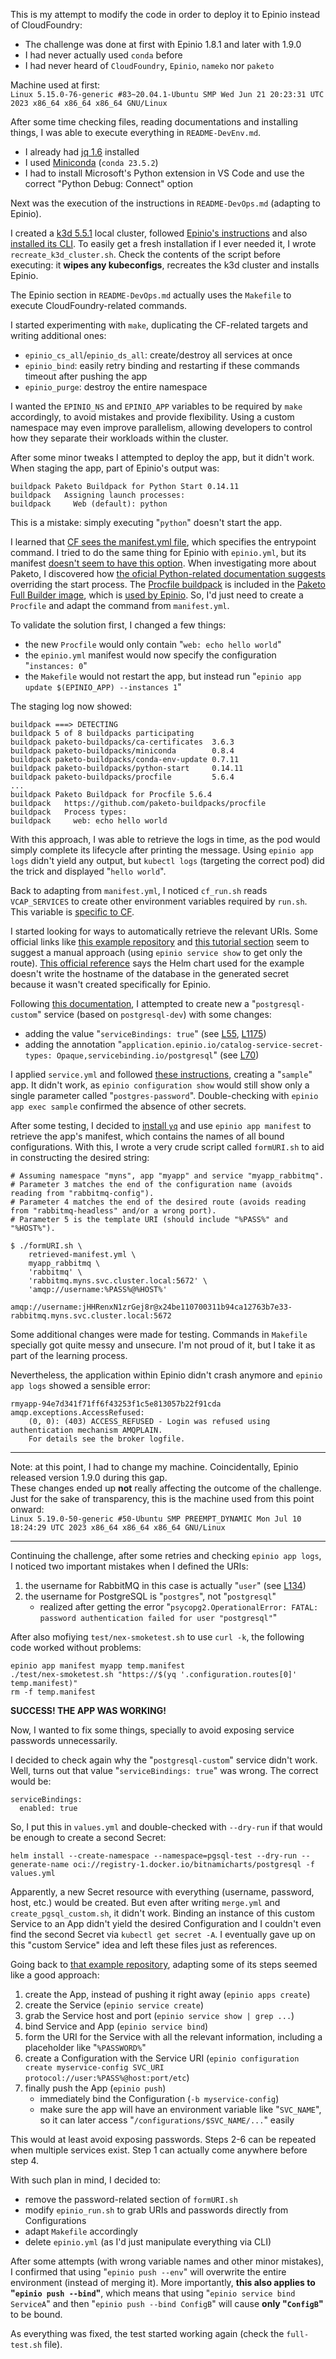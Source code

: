 This is my attempt to modify the code in order to deploy it to Epinio instead of CloudFoundry:
- The challenge was done at first with Epinio 1.8.1 and later with 1.9.0
- I had never actually used `conda` before
- I had never heard of `CloudFoundry`, `Epinio`, `nameko` nor `paketo`

Machine used at first:  
`Linux 5.15.0-76-generic #83~20.04.1-Ubuntu SMP Wed Jun 21 20:23:31 UTC 2023 x86_64 x86_64 x86_64 GNU/Linux`

After some time checking files, reading documentations and installing things, I was able to execute everything in `README-DevEnv.md`.
- I already had [jq 1.6](https://jqlang.github.io/jq/) installed
- I used [Miniconda](https://docs.conda.io/en/latest/miniconda.html) (`conda 23.5.2`)
- I had to install Microsoft's Python extension in VS Code and use the correct "Python Debug: Connect" option

Next was the execution of the instructions in `README-DevOps.md` (adapting to Epinio).

I created a [k3d 5.5.1](https://k3d.io/) local cluster, followed [Epinio's instructions](https://docs.epinio.io/howtos/install_epinio_on_k3d) and also [installed its CLI](https://docs.epinio.io/installation/install_epinio_cli).
To easily get a fresh installation if I ever needed it, I wrote `recreate_k3d_cluster.sh`.
Check the contents of the script before executing: it **wipes any kubeconfigs**, recreates the k3d cluster and installs Epinio.

The Epinio section in `README-DevOps.md` actually uses the `Makefile` to execute CloudFoundry-related commands.

I started experimenting with `make`, duplicating the CF-related targets and writing additional ones:
- `epinio_cs_all`/`epinio_ds_all`: create/destroy all services at once
- `epinio_bind`: easily retry binding and restarting if these commands timeout after pushing the app
- `epinio_purge`: destroy the entire namespace

I wanted the `EPINIO_NS` and `EPINIO_APP` variables to be required by `make` accordingly, to avoid mistakes and provide flexibility.
Using a custom namespace may even improve parallelism, allowing developers to control how they separate their workloads within the cluster.

After some minor tweaks I attempted to deploy the app, but it didn't work.
When staging the app, part of Epinio's output was:
```
buildpack Paketo Buildpack for Python Start 0.14.11
buildpack   Assigning launch processes:
buildpack     Web (default): python
```

This is a mistake: simply executing "`python`" doesn't start the app.

I learned that [CF sees the manifest.yml file](https://docs.cloudfoundry.org/devguide/deploy-apps/manifest.html), which specifies the entrypoint command.
I tried to do the same thing for Epinio with `epinio.yml`, but its manifest [doesn't seem to have this option](https://docs.epinio.io/references/manifests).
When investigating more about Paketo, I discovered how [the oficial Python-related documentation suggests](https://paketo.io/docs/howto/python/#override-the-start-process-set-by-the-buildpack) overriding the start process.
The [Procfile buildpack](https://github.com/paketo-buildpacks/procfile) is included in the [Paketo Full Builder image](https://github.com/paketo-buildpacks/full-builder), which is [used by Epinio](https://docs.epinio.io/references/supported_applications#supported-buildpacks).
So, I'd just need to create a `Procfile` and adapt the command from `manifest.yml`.

To validate the solution first, I changed a few things:
- the new `Procfile` would only contain "`web: echo hello world`"
- the `epinio.yml` manifest would now specify the configuration "`instances: 0`"
- the `Makefile` would not restart the app, but instead run "`epinio app update $(EPINIO_APP) --instances 1`"

The staging log now showed:
```
buildpack ===> DETECTING 
buildpack 5 of 8 buildpacks participating 
buildpack paketo-buildpacks/ca-certificates  3.6.3 
buildpack paketo-buildpacks/miniconda        0.8.4 
buildpack paketo-buildpacks/conda-env-update 0.7.11 
buildpack paketo-buildpacks/python-start     0.14.11 
buildpack paketo-buildpacks/procfile         5.6.4
...
buildpack Paketo Buildpack for Procfile 5.6.4 
buildpack   https://github.com/paketo-buildpacks/procfile 
buildpack   Process types: 
buildpack     web: echo hello world
```

With this approach, I was able to retrieve the logs in time, as the pod would simply complete its lifecycle after printing the message.
Using `epinio app logs` didn't yield any output, but `kubectl logs` (targeting the correct pod) did the trick and displayed "`hello world`".

Back to adapting from `manifest.yml`, I noticed `cf_run.sh` reads `VCAP_SERVICES` to create other environment variables required by `run.sh`.
This variable is [specific to CF](https://docs.cloudfoundry.org/devguide/deploy-apps/environment-variable.html#VCAP-SERVICES).

I started looking for ways to automatically retrieve the relevant URIs. Some official links like [this example repository](https://github.com/epinio/example-rails/tree/fc973eedf2697918f01cefe7206fa6840fdeee23) and [this tutorial section](https://docs.epinio.io/tutorials/custom_builder_go#create-and-bind-the-database) seem to suggest a manual approach (using `epinio service show` to get only the route).
[This official reference](https://docs.epinio.io/references/services) says the Helm chart used for the example doesn't write the hostname of the database in the generated secret because it wasn't created specifically for Epinio.

Following [this documentation](https://docs.epinio.io/howtos/create_custom_service), I attempted to create new a "`postgresql-custom`" service (based on `postgresql-dev`) with some changes:
- adding the value "`serviceBindings: true`" (see [L55](https://github.com/bitnami/charts/blob/3e6c4816902a5250fa97202590da88c65ffa2a94/bitnami/postgresql/templates/secrets.yaml#L55), [L1175](https://github.com/bitnami/charts/blob/3e6c4816902a5250fa97202590da88c65ffa2a94/bitnami/postgresql/values.yaml#L1175))
- adding the annotation "`application.epinio.io/catalog-service-secret-types: Opaque,servicebinding.io/postgresql`" (see [L70](https://github.com/bitnami/charts/blob/3e6c4816902a5250fa97202590da88c65ffa2a94/bitnami/postgresql/templates/secrets.yaml#L70))

I applied `service.yml` and followed [these instructions](https://docs.epinio.io/references/services), creating a "`sample`" app.
It didn't work, as `epinio configuration show` would still show only a single parameter called "`postgres-password`".
Double-checking with `epinio app exec sample` confirmed the absence of other secrets.

After some testing, I decided to [install `yq`](https://github.com/mikefarah/yq/#install) and use `epinio app manifest` to retrieve the app's manifest, which contains the names of all bound configurations. With this, I wrote a very crude script called `formURI.sh` to aid in constructing the desired string:
```
# Assuming namespace "myns", app "myapp" and service "myapp_rabbitmq".
# Parameter 3 matches the end of the configuration name (avoids reading from "rabbitmq-config").
# Parameter 4 matches the end of the desired route (avoids reading from "rabbitmq-headless" and/or a wrong port).
# Parameter 5 is the template URI (should include "%PASS%" and "%HOST%").

$ ./formURI.sh \
	retrieved-manifest.yml \
	myapp_rabbitmq \
	'rabbitmq' \
	'rabbitmq.myns.svc.cluster.local:5672' \
	'amqp://username:%PASS%@%HOST%'

amqp://username:jHHRenxN1zrGej8r@x24be110700311b94ca12763b7e33-rabbitmq.myns.svc.cluster.local:5672
```

Some additional changes were made for testing. Commands in `Makefile` specially got quite messy and unsecure.
I'm not proud of it, but I take it as part of the learning process.

Nevertheless, the application within Epinio didn't crash anymore and `epinio app logs` showed a sensible error:
```
rmyapp-94e7d341f71ff6f43253f1c5e813057b22f91cda amqp.exceptions.AccessRefused:
	(0, 0): (403) ACCESS_REFUSED - Login was refused using authentication mechanism AMQPLAIN.
	For details see the broker logfile.
```

<hr>

Note: at this point, I had to change my machine. Coincidentally, Epinio released version 1.9.0 during this gap.  
These changes ended up **not** really affecting the outcome of the challenge.  
Just for the sake of transparency, this is the machine used from this point onward:  
`Linux 5.19.0-50-generic #50-Ubuntu SMP PREEMPT_DYNAMIC Mon Jul 10 18:24:29 UTC 2023 x86_64 x86_64 x86_64 GNU/Linux`

<hr>

Continuing the challenge, after some retries and checking `epinio app logs`, I noticed two important mistakes when I defined the URIs:
1. the username for RabbitMQ in this case is actually "`user`" (see [L134](https://github.com/bitnami/charts/blob/main/bitnami/rabbitmq/values.yaml#L134))
2. the username for PostgreSQL is "`postgres`", not "`postgresql`"
	- realized after getting the error "`psycopg2.OperationalError: FATAL:  password authentication failed for user "postgresql"`"

After also mofiying `test/nex-smoketest.sh` to use `curl -k`, the following code worked without problems:
```
epinio app manifest myapp temp.manifest
./test/nex-smoketest.sh "https://$(yq '.configuration.routes[0]' temp.manifest)"
rm -f temp.manifest
```

**SUCCESS! THE APP WAS WORKING!**

Now, I wanted to fix some things, specially to avoid exposing service passwords unnecessarily.

I decided to check again why the "`postgresql-custom`" service didn't work.
Well, turns out that value "`serviceBindings: true`" was wrong. The correct would be:
```
serviceBindings:
  enabled: true
```
So, I put this in `values.yml` and double-checked with `--dry-run` if that would be enough to create a second Secret:
```
helm install --create-namespace --namespace=pgsql-test --dry-run --generate-name oci://registry-1.docker.io/bitnamicharts/postgresql -f values.yml
```
Apparently, a new Secret resource with everything (username, password, host, etc.) would be created. But even after writing `merge.yml` and `create_pgsql_custom.sh`, it didn't work.
Binding an instance of this custom Service to an App didn't yield the desired Configuration and I couldn't even find the second Secret via `kubectl get secret -A`.
I eventually gave up on this "custom Service" idea and left these files just as references.

Going back to [that example repository](https://github.com/epinio/example-rails/tree/fc973eedf2697918f01cefe7206fa6840fdeee23), adapting some of its steps seemed like a good approach:
1. create the App, instead of pushing it right away (`epinio apps create`)
2. create the Service (`epinio service create`)
3. grab the Service host and port (`epinio service show | grep ...`)
4. bind Service and App (`epinio service bind`)
5. form the URI for the Service with all the relevant information, including a placeholder like "`%PASSWORD%`"
6. create a Configuration with the Service URI (`epinio configuration create myservice-config SVC_URI protocol://user:%PASS%@host:port/etc`)
7. finally push the App (`epinio push`)
	- immediately bind the Configuration (`-b myservice-config`)
	- make sure the app will have an environment variable like "`SVC_NAME`", so it can later access "`/configurations/$SVC_NAME/...`" easily

This would at least avoid exposing passwords. Steps 2-6 can be repeated when multiple services exist. Step 1 can actually come anywhere before step 4.

With such plan in mind, I decided to:
- remove the password-related section of `formURI.sh`
- modify `epinio_run.sh` to grab URIs and passwords directly from Configurations
- adapt `Makefile` accordingly
- delete `epinio.yml` (as I'd just manipulate everything via CLI)

After some attempts (with wrong variable names and other minor mistakes), I confirmed that using "`epinio push --env`" will overwrite the entire environment (instead of merging it).
More importantly, **this also applies to "`epinio push --bind`"**, which means that using "`epinio service bind ServiceA`" and then "`epinio push --bind ConfigB`" will cause **only "`ConfigB`"** to be bound.

As everything was fixed, the test started working again (check the `full-test.sh` file).
